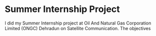 # Summer Internship Project

I did my Summer Internship project at Oil And Natural Gas Corporation Limited (ONGC) Dehradun on Satellite Communication. The objectives
